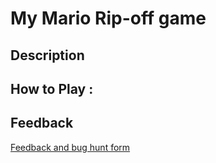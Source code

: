 # My Mario Rip-off game

## Description

## How to Play :
[](my_game.exe)
## Feedback
[Feedback and bug hunt form](https://docs.google.com/forms/d/e/1FAIpQLSdJi8FDytXf2fivQevMPVbcuMzaMkk71-lF7BphaKnx0WiqJQ/viewform?usp=sf_link)
